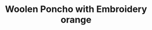 ---
title: "Woolen Poncho with Embroidery orange"
categories: ["Women","Women/Ponchos"]
images: ["./7I9A6254.JPG","./7I9A6256.JPG","./7I9A6253.JPG"]
---